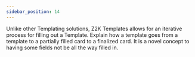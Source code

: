 ```yaml
---
sidebar_position: 14
---
```

Unlike other Templating solutions, Z2K Templates allows for an iterative process for filling out a Template. 
Explain how a template goes from a template to a partially filled card to a finalized card.
It is a novel concept to having some fields not be all the way filled in. 